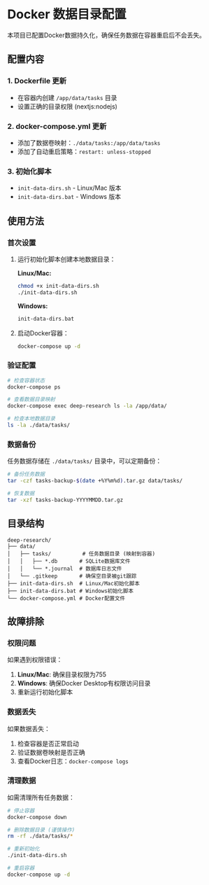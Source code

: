 # Docker 数据目录配置

本项目已配置Docker数据持久化，确保任务数据在容器重启后不会丢失。

## 配置内容

### 1. Dockerfile 更新
- 在容器内创建 `/app/data/tasks` 目录
- 设置正确的目录权限 (nextjs:nodejs)

### 2. docker-compose.yml 更新
- 添加了数据卷映射：`./data/tasks:/app/data/tasks`
- 添加了自动重启策略：`restart: unless-stopped`

### 3. 初始化脚本
- `init-data-dirs.sh` - Linux/Mac 版本
- `init-data-dirs.bat` - Windows 版本

## 使用方法

### 首次设置
1. 运行初始化脚本创建本地数据目录：
   
   **Linux/Mac:**
   ```bash
   chmod +x init-data-dirs.sh
   ./init-data-dirs.sh
   ```
   
   **Windows:**
   ```cmd
   init-data-dirs.bat
   ```

2. 启动Docker容器：
   ```bash
   docker-compose up -d
   ```

### 验证配置
```bash
# 检查容器状态
docker-compose ps

# 查看数据目录映射
docker-compose exec deep-research ls -la /app/data/

# 检查本地数据目录
ls -la ./data/tasks/
```

### 数据备份
任务数据存储在 `./data/tasks/` 目录中，可以定期备份：
```bash
# 备份任务数据
tar -czf tasks-backup-$(date +%Y%m%d).tar.gz data/tasks/

# 恢复数据
tar -xzf tasks-backup-YYYYMMDD.tar.gz
```

## 目录结构
```
deep-research/
├── data/
│   ├── tasks/          # 任务数据目录 (映射到容器)
│   │   ├── *.db       # SQLite数据库文件
│   │   └── *.journal  # 数据库日志文件
│   └── .gitkeep       # 确保空目录被git跟踪
├── init-data-dirs.sh  # Linux/Mac初始化脚本
├── init-data-dirs.bat # Windows初始化脚本
└── docker-compose.yml # Docker配置文件
```

## 故障排除

### 权限问题
如果遇到权限错误：
1. **Linux/Mac**: 确保目录权限为755
2. **Windows**: 确保Docker Desktop有权限访问目录
3. 重新运行初始化脚本

### 数据丢失
如果数据丢失：
1. 检查容器是否正常启动
2. 验证数据卷映射是否正确
3. 查看Docker日志：`docker-compose logs`

### 清理数据
如需清理所有任务数据：
```bash
# 停止容器
docker-compose down

# 删除数据目录 (谨慎操作)
rm -rf ./data/tasks/*

# 重新初始化
./init-data-dirs.sh

# 重启容器
docker-compose up -d
```